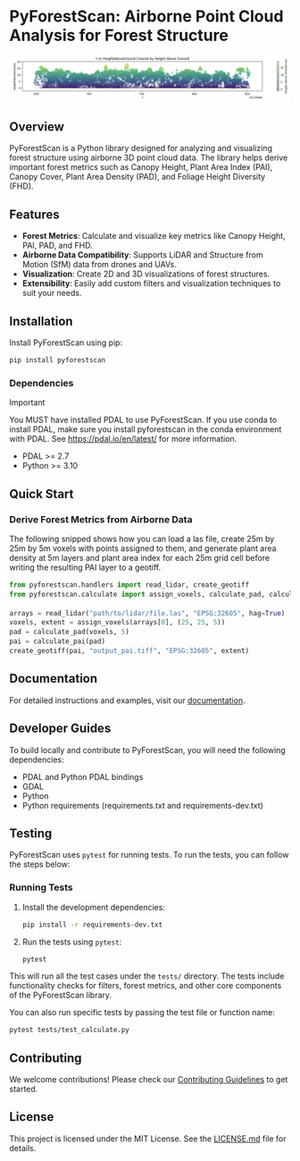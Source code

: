 # PyForestScan: Airborne Point Cloud Analysis for Forest Structure

![Height Above Ground](./screenshots/hag.png)

## Overview

PyForestScan is a Python library designed for analyzing and visualizing forest structure using airborne 
3D point cloud data. The library helps derive important forest metrics such as Canopy Height, 
Plant Area Index (PAI), Canopy Cover, Plant Area Density (PAD), and Foliage Height Diversity (FHD).

## Features

- **Forest Metrics**: Calculate and visualize key metrics like Canopy Height, PAI, PAD, and FHD.
- **Airborne Data Compatibility**: Supports LiDAR and Structure from Motion (SfM) data from drones and UAVs.
- **Visualization**: Create 2D and 3D visualizations of forest structures.
- **Extensibility**: Easily add custom filters and visualization techniques to suit your needs.

## Installation

Install PyForestScan using pip:

```bash
pip install pyforestscan
```

### Dependencies

> [!IMPORTANT]
> You MUST have installed PDAL to use PyForestScan. If you use conda to install PDAL, make sure you install pyforestscan in the conda environment with PDAL. See https://pdal.io/en/latest/ for more information.

- PDAL >= 2.7
- Python >= 3.10

## Quick Start

### Derive Forest Metrics from Airborne Data

The following snipped shows how you can load a las file, create 25m by 25m by 5m voxels with points assigned to them, and generate plant area density at 5m layers and plant area index for each 25m grid cell before writing the resulting PAI layer to a geotiff. 
```python
from pyforestscan.handlers import read_lidar, create_geotiff
from pyforestscan.calculate import assign_voxels, calculate_pad, calculate_pai

arrays = read_lidar("path/to/lidar/file.las", "EPSG:32605", hag=True)
voxels, extent = assign_voxels(arrays[0], (25, 25, 5))
pad = calculate_pad(voxels, 5)
pai = calculate_pai(pad)
create_geotiff(pai, "output_pai.tiff", "EPSG:32605", extent)
```

## Documentation

For detailed instructions and examples, visit our [documentation](https://pyforestscan.readthedocs.io/).

## Developer Guides

To build locally and contribute to PyForestScan, you will need the following dependencies:

- PDAL and Python PDAL bindings
- GDAL
- Python
- Python requirements (requirements.txt and requirements-dev.txt)

## Testing

PyForestScan uses `pytest` for running tests. To run the tests, you can follow the steps below:

### Running Tests

1. Install the development dependencies:
   ```bash
   pip install -r requirements-dev.txt
   ```

2. Run the tests using `pytest`:
   ```bash
   pytest
   ```

This will run all the test cases under the `tests/` directory. The tests include functionality checks for filters, forest metrics, and other core components of the PyForestScan library.

You can also run specific tests by passing the test file or function name:
```bash
pytest tests/test_calculate.py
```

## Contributing

We welcome contributions! Please check our [Contributing Guidelines](CONTRIBUTING.md) to get started.

## License

This project is licensed under the MIT License. See the [LICENSE.md](LICENSE.md) file for details.
